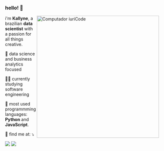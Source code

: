 ### hello! 👋

<img src="https://raw.githubusercontent.com/MicaelliMedeiros/micaellimedeiros/master/image/computer-illustration.png" min-width="400px" max-width="400px" width="400px" align="right" alt="Computador iuriCode">

<p align="left"> 
  i'm <strong>Kallyne</strong>, a brazilian <strong>data scientist</strong> with a passion for all things creative.<br>
</p>

<p align="left">
  💼 data science and business analytics focused
</p>

<p align="left">
  👨‍💻 currently studying software engineering 
</p>

<p align="left">
  🦄 most used programmming languages: <strong>Python</strong> and <strong>JavaScript</strong>.
</p>

<p align="left">
  💌 find me at: ⤵️
</p>

<p align="left">
  <a href="mailto:kallyne.mcd@gmail.com" alt="Gmail">
  <img src="https://img.shields.io/badge/-Gmail-FF0000?style=flat-square&labelColor=FF0000&logo=gmail&logoColor=white&link=mailto:kallyne.mcd@gmail.com" /></a>

  <a href="https://www.linkedin.com/in/kallyne/" alt="Linkedin">
  <img src="https://img.shields.io/badge/-Linkedin-0e76a8?style=flat-square&logo=Linkedin&logoColor=white&link=https://www.linkedin.com/in/kallyne/" /></a>

</p>

